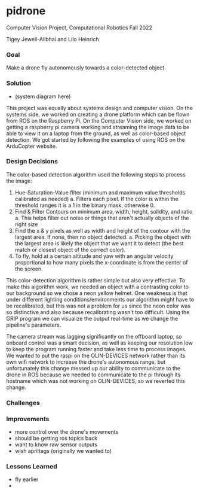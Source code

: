 # pidrone
Computer Vision Project, Computational Robotics Fall 2022  

Tigey Jewell-Alibhai and Lilo Heinrich

### Goal
Make a drone fly autonomously towards a color-detected object.

### Solution
- (system diagram here)

This project was equally about systems design and computer vision. On the systems side, we worked on creating a drone platform which can be flown from ROS on the Raspberry Pi. On the Computer Vision side, we worked on getting a raspberry pi camera working and streaming the image data to be able to view it on a laptop from the ground, as well as color-based object detection. We got started by following the examples of using ROS on the ArduCopter website.

### Design Decisions
The color-based detection algorithm used the following steps to process the image:
1. Hue-Saturation-Value filter (minimum and maximum value thresholds calibrated as needed)
  a. Filters each pixel. If the color is within the threshold ranges it is a 1 in the binary mask, otherwise 0.
2. Find & Filter Contours on minimum area, width, height, solidity, and ratio 
  a. This helps filter out noise or things that aren't actually objects of the right size 
3. Find the x & y pixels as well as width and height of the contour with the largest area. If none, then no object detected. 
  a. Picking the object with the largest area is likely the object that we want it to detect (the best match or closest object of the correct color).
4. To fly, hold at a certain altitude and yaw with an angular velocity proportional to how many pixels the x-coordinate is from the center of the screen.

This color-detection algorithm is rather simple but also very effective. To make this algorithm work, we needed an object with a contrasting color to our background so we chose a neon yellow helmet. One weakness is that under different lighting conditions/environments our algorithm might have to be recalibrated, but this was not a problem for us since the neon color was so distinctive and also because recalibrating wasn't too difficult. Using the GRIP program we can visualize the output real-time as we change the pipeline's parameters.

The camera stream was lagging significantly on the offboard laptop, so onboard control was a smart decision, as well as keeping our resolution low to keep the program running faster and take less time to process images. We wanted to put the raspi on the OLIN-DEVICES network rather than its own wifi network to increase the drone's autonomous range, but unfortunately this change messed up our ability to communicate to the drone in ROS because we needed to communicate to the pi through its hostname which was not working on OLIN-DEVICES, so we reverted this change. 

### Challenges


### Improvements
- more control over the drone's movements
- should be getting ros topics back
- want to know raw sensor outputs
- wish apriltags (originally we wanted to)

### Lessons Learned
- fly earlier
- 
